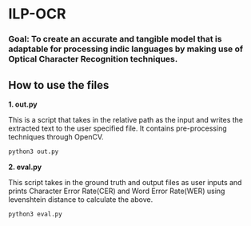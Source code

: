 # ILP-OCR

### Goal: To create an accurate and tangible model that is adaptable for processing indic languages by making use of Optical Character Recognition techniques.

## How to use the files

**1. out.py**

This is a script that takes in the relative path as the input and writes the extracted text to the user specified file. It contains pre-processing techniques through OpenCV.

```bash
python3 out.py
```

**2. eval.py**

This script takes in the ground truth and output files as user inputs and prints Character Error Rate(CER) and Word Error Rate(WER) using levenshtein distance to calculate
the above.

```bash
python3 eval.py
```
